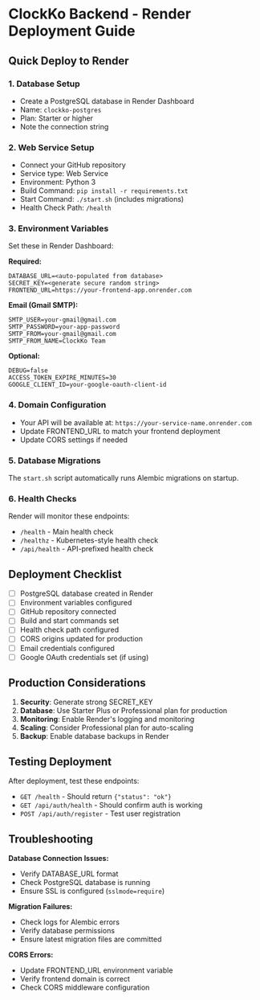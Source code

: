 # ClockKo Backend - Render Deployment Guide

## Quick Deploy to Render

### 1. Database Setup

- Create a PostgreSQL database in Render Dashboard
- Name: `clockko-postgres`
- Plan: Starter or higher
- Note the connection string

### 2. Web Service Setup

- Connect your GitHub repository
- Service type: Web Service
- Environment: Python 3
- Build Command: `pip install -r requirements.txt`
- Start Command: `./start.sh` (includes migrations)
- Health Check Path: `/health`

### 3. Environment Variables

Set these in Render Dashboard:

**Required:**

```text
DATABASE_URL=<auto-populated from database>
SECRET_KEY=<generate secure random string>
FRONTEND_URL=https://your-frontend-app.onrender.com
```

**Email (Gmail SMTP):**

```text
SMTP_USER=your-gmail@gmail.com
SMTP_PASSWORD=your-app-password
SMTP_FROM=your-gmail@gmail.com
SMTP_FROM_NAME=ClockKo Team
```

**Optional:**

```text
DEBUG=false
ACCESS_TOKEN_EXPIRE_MINUTES=30
GOOGLE_CLIENT_ID=your-google-oauth-client-id
```

### 4. Domain Configuration

- Your API will be available at: `https://your-service-name.onrender.com`
- Update FRONTEND_URL to match your frontend deployment
- Update CORS settings if needed

### 5. Database Migrations

The `start.sh` script automatically runs Alembic migrations on startup.

### 6. Health Checks

Render will monitor these endpoints:

- `/health` - Main health check
- `/healthz` - Kubernetes-style health check
- `/api/health` - API-prefixed health check

## Deployment Checklist

- [ ] PostgreSQL database created in Render
- [ ] Environment variables configured
- [ ] GitHub repository connected
- [ ] Build and start commands set
- [ ] Health check path configured
- [ ] CORS origins updated for production
- [ ] Email credentials configured
- [ ] Google OAuth credentials set (if using)

## Production Considerations

1. **Security**: Generate strong SECRET_KEY
2. **Database**: Use Starter Plus or Professional plan for production
3. **Monitoring**: Enable Render's logging and monitoring
4. **Scaling**: Consider Professional plan for auto-scaling
5. **Backup**: Enable database backups in Render

## Testing Deployment

After deployment, test these endpoints:

- `GET /health` - Should return `{"status": "ok"}`
- `GET /api/auth/health` - Should confirm auth is working
- `POST /api/auth/register` - Test user registration

## Troubleshooting

**Database Connection Issues:**

- Verify DATABASE_URL format
- Check PostgreSQL database is running
- Ensure SSL is configured (`sslmode=require`)

**Migration Failures:**

- Check logs for Alembic errors
- Verify database permissions
- Ensure latest migration files are committed

**CORS Errors:**

- Update FRONTEND_URL environment variable
- Verify frontend domain is correct
- Check CORS middleware configuration
